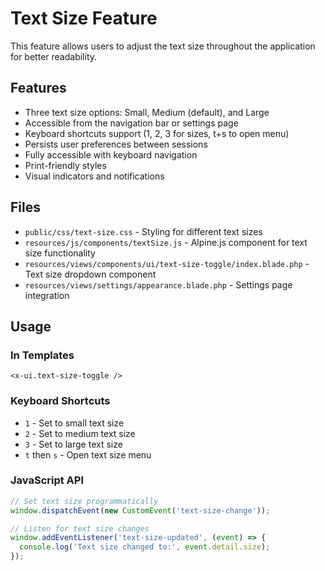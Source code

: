 # Text Size Feature

This feature allows users to adjust the text size throughout the application for better readability.

## Features

- Three text size options: Small, Medium (default), and Large
- Accessible from the navigation bar or settings page
- Keyboard shortcuts support (1, 2, 3 for sizes, t+s to open menu)
- Persists user preferences between sessions
- Fully accessible with keyboard navigation
- Print-friendly styles
- Visual indicators and notifications

## Files

- `public/css/text-size.css` - Styling for different text sizes
- `resources/js/components/textSize.js` - Alpine.js component for text size functionality
- `resources/views/components/ui/text-size-toggle/index.blade.php` - Text size dropdown component
- `resources/views/settings/appearance.blade.php` - Settings page integration

## Usage

### In Templates

```blade
<x-ui.text-size-toggle />
```

### Keyboard Shortcuts

- `1` - Set to small text size
- `2` - Set to medium text size
- `3` - Set to large text size
- `t` then `s` - Open text size menu

### JavaScript API

```js
// Set text size programmatically
window.dispatchEvent(new CustomEvent('text-size-change'));

// Listen for text size changes
window.addEventListener('text-size-updated', (event) => {
  console.log('Text size changed to:', event.detail.size);
});
``` 